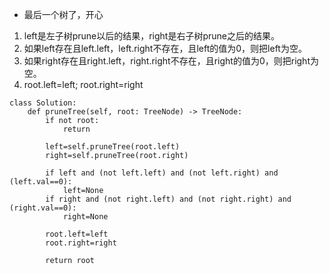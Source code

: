 - 最后一个树了，开心
1. left是左子树prune以后的结果，right是右子树prune之后的结果。  
2. 如果left存在且left.left，left.right不存在，且left的值为0，则把left为空。  
3. 如果right存在且right.left，right.right不存在，且right的值为0，则把right为空。  
4. root.left=left; root.right=right
```python3
class Solution:
    def pruneTree(self, root: TreeNode) -> TreeNode:
        if not root:
            return
        
        left=self.pruneTree(root.left)
        right=self.pruneTree(root.right)
        
        if left and (not left.left) and (not left.right) and (left.val==0):
            left=None
        if right and (not right.left) and (not right.right) and (right.val==0):
            right=None
        
        root.left=left
        root.right=right
        
        return root
```